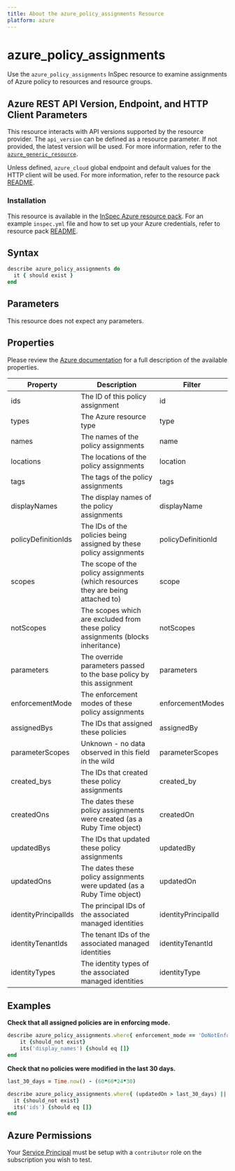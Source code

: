 ```yaml
---
title: About the azure_policy_assignments Resource
platform: azure
---
```


# azure_policy_assignments

Use the `azure_policy_assignments` InSpec resource to examine assignments of Azure policy to resources and resource groups.

## Azure REST API Version, Endpoint, and HTTP Client Parameters

This resource interacts with API versions supported by the resource provider.
The `api_version` can be defined as a resource parameter.
If not provided, the latest version will be used.
For more information, refer to the [`azure_generic_resource`](azure_generic_resource.md).

Unless defined, `azure_cloud` global endpoint and default values for the HTTP client will be used.
For more information, refer to the resource pack [README](../../README.md).

### Installation

This resource is available in the [InSpec Azure resource pack](https://github.com/inspec/inspec-azure).
For an example `inspec.yml` file and how to set up your Azure credentials, refer to resource pack [README](../../README.md#Service-Principal).

## Syntax

```ruby
describe azure_policy_assignments do
  it { should exist }
end
```

## Parameters

This resource does not expect any parameters.

## Properties

Please review the [Azure documentation](https://docs.microsoft.com/en-us/rest/api/policy/policyassignments/list#policyassignment) for a full description of the available properties.

| Property             | Description                                                                              | Filter              |
|----------------------|------------------------------------------------------------------------------------------|---------------------|
| ids                  | The ID of this policy assignment                                                         | id                  |
| types                | The Azure resource type                                                                  | type                |
| names                | The names of the policy assignments                                                      | name                |
| locations            | The locations of the policy assignments                                                  | location            |
| tags                 | The tags of the policy assignments                                                       | tags                |
| displayNames         | The display names of the policy assignments                                              | displayName         |
| policyDefinitionIds  | The IDs of the policies being assigned by these policy assignments                       | policyDefinitionId  |
| scopes               | The scope of the policy assignments (which resources they are being attached to)         | scope               |
| notScopes            | The scopes which are excluded from these policy assignments (blocks inheritance)         | notScopes           |
| parameters           | The override parameters passed to the base policy by this assignment                     | parameters          |
| enforcementMode      | The enforcement modes of these policy assignments                                        | enforcementModes    |
| assignedBys          | The IDs that assigned these policies                                                     | assignedBy          |
| parameterScopes      | Unknown - no data observed in this field in the wild                                     | parameterScopes     |
| created_bys          | The IDs that created these policy assignments                                            | created_by          |
| createdOns           | The dates these policy assignments were created (as a Ruby Time object)                  | createdOn           |
| updatedBys           | The IDs that updated these policy assignments                                            | updatedBy           |
| updatedOns           | The dates these policy assignments were updated (as a Ruby Time object)                  | updatedOn           |
| identityPrincipalIds | The principal IDs of the associated managed identities                                   | identityPrincipalId |
| identityTenantIds    | The tenant IDs of the associated managed identities                                      | identityTenantId    |
| identityTypes        | The identity types of the associated managed identities                                  | identityType        |

## Examples

**Check that all assigned policies are in enforcing mode.**

```ruby
describe azure_policy_assignments.where{ enforcement_mode == 'DoNotEnforce' } do
    it {should_not exist}
    its('display_names') {should eq []}
end
```

**Check that no policies were modified in the last 30 days.**

```ruby
last_30_days = Time.now() - (60*60*24*30)

describe azure_policy_assignments.where{ (updatedOn > last_30_days) || (createdOn > last_30_days) } do
  it {should_not exist}
  its('ids') {should eq []}
end
```

## Azure Permissions

Your [Service Principal](https://docs.microsoft.com/en-us/azure/azure-resource-manager/resource-group-create-service-principal-portal) must be setup with a `contributor` role on the subscription you wish to test.

